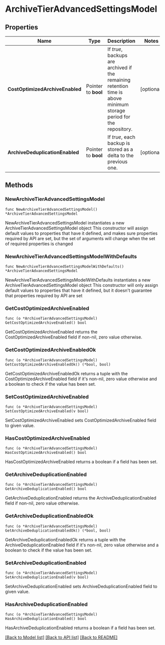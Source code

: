 # ArchiveTierAdvancedSettingsModel

## Properties

Name | Type | Description | Notes
------------ | ------------- | ------------- | -------------
**CostOptimizedArchiveEnabled** | Pointer to **bool** | If *true*, backups are archived if the remaining retention time is above minimum storage period for the repository. | [optional] 
**ArchiveDeduplicationEnabled** | Pointer to **bool** | If *true*, each backup is stored as a delta to the previous one. | [optional] 

## Methods

### NewArchiveTierAdvancedSettingsModel

`func NewArchiveTierAdvancedSettingsModel() *ArchiveTierAdvancedSettingsModel`

NewArchiveTierAdvancedSettingsModel instantiates a new ArchiveTierAdvancedSettingsModel object
This constructor will assign default values to properties that have it defined,
and makes sure properties required by API are set, but the set of arguments
will change when the set of required properties is changed

### NewArchiveTierAdvancedSettingsModelWithDefaults

`func NewArchiveTierAdvancedSettingsModelWithDefaults() *ArchiveTierAdvancedSettingsModel`

NewArchiveTierAdvancedSettingsModelWithDefaults instantiates a new ArchiveTierAdvancedSettingsModel object
This constructor will only assign default values to properties that have it defined,
but it doesn't guarantee that properties required by API are set

### GetCostOptimizedArchiveEnabled

`func (o *ArchiveTierAdvancedSettingsModel) GetCostOptimizedArchiveEnabled() bool`

GetCostOptimizedArchiveEnabled returns the CostOptimizedArchiveEnabled field if non-nil, zero value otherwise.

### GetCostOptimizedArchiveEnabledOk

`func (o *ArchiveTierAdvancedSettingsModel) GetCostOptimizedArchiveEnabledOk() (*bool, bool)`

GetCostOptimizedArchiveEnabledOk returns a tuple with the CostOptimizedArchiveEnabled field if it's non-nil, zero value otherwise
and a boolean to check if the value has been set.

### SetCostOptimizedArchiveEnabled

`func (o *ArchiveTierAdvancedSettingsModel) SetCostOptimizedArchiveEnabled(v bool)`

SetCostOptimizedArchiveEnabled sets CostOptimizedArchiveEnabled field to given value.

### HasCostOptimizedArchiveEnabled

`func (o *ArchiveTierAdvancedSettingsModel) HasCostOptimizedArchiveEnabled() bool`

HasCostOptimizedArchiveEnabled returns a boolean if a field has been set.

### GetArchiveDeduplicationEnabled

`func (o *ArchiveTierAdvancedSettingsModel) GetArchiveDeduplicationEnabled() bool`

GetArchiveDeduplicationEnabled returns the ArchiveDeduplicationEnabled field if non-nil, zero value otherwise.

### GetArchiveDeduplicationEnabledOk

`func (o *ArchiveTierAdvancedSettingsModel) GetArchiveDeduplicationEnabledOk() (*bool, bool)`

GetArchiveDeduplicationEnabledOk returns a tuple with the ArchiveDeduplicationEnabled field if it's non-nil, zero value otherwise
and a boolean to check if the value has been set.

### SetArchiveDeduplicationEnabled

`func (o *ArchiveTierAdvancedSettingsModel) SetArchiveDeduplicationEnabled(v bool)`

SetArchiveDeduplicationEnabled sets ArchiveDeduplicationEnabled field to given value.

### HasArchiveDeduplicationEnabled

`func (o *ArchiveTierAdvancedSettingsModel) HasArchiveDeduplicationEnabled() bool`

HasArchiveDeduplicationEnabled returns a boolean if a field has been set.


[[Back to Model list]](../README.md#documentation-for-models) [[Back to API list]](../README.md#documentation-for-api-endpoints) [[Back to README]](../README.md)


